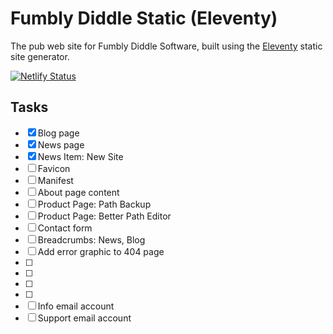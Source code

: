 # Fumbly Diddle Static (Eleventy)

The pub web site for Fumbly Diddle Software, built using the [Eleventy](https://www.11ty.dev/) static site generator.

[![Netlify Status](https://api.netlify.com/api/v1/badges/149e86da-40fb-4960-8c34-700f87962635/deploy-status)](https://app.netlify.com/sites/fumblydiddle/deploys)

## Tasks

- [x] Blog page
- [x] News page
- [x] News Item: New Site
- [ ] Favicon
- [ ] Manifest
- [ ] About page content
- [ ] Product Page: Path Backup 
- [ ] Product Page: Better Path Editor
- [ ] Contact form
- [ ] Breadcrumbs: News, Blog
- [ ] Add error graphic to 404 page
- [ ] 
- [ ] 
- [ ] 
- [ ] 
- [ ] Info email account
- [ ] Support email account
